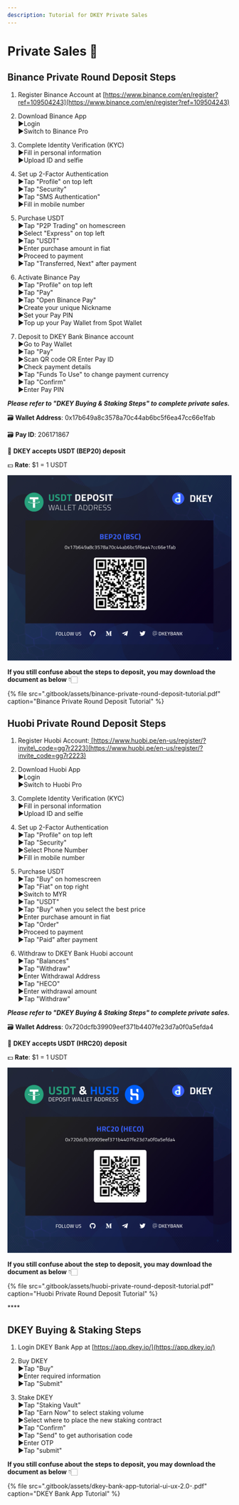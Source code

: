 ```yaml
---
description: Tutorial for DKEY Private Sales
---
```


# Private Sales 🎯

## **Binance Private Round Deposit Steps**

1. Register Binance Account at [https://www.binance.com/en/register?ref=109504243](https://www.binance.com/en/register?ref=109504243) 

2. Download Binance App  
   ▶Login  
   ▶Switch to Binance Pro

3. Complete Identity Verification \(KYC\)  
   ▶Fill in personal information  
   ▶Upload ID and selfie

4. Set up 2-Factor Authentication  
   ▶Tap "Profile" on top left  
   ▶Tap "Security"  
   ▶Tap "SMS Authentication"  
   ▶Fill in mobile number

5. Purchase USDT  
   ▶Tap "P2P Trading" on homescreen  
   ▶Select "Express" on top left  
   ▶Tap "USDT"  
   ▶Enter purchase amount in fiat  
   ▶Proceed to payment  
   ▶Tap "Transferred, Next" after payment

6. Activate Binance Pay  
   ▶Tap "Profile" on top left  
   ▶Tap "Pay"  
   ▶Tap "Open Binance Pay"  
   ▶Create your unique Nickname  
   ▶Set your Pay PIN  
   ▶Top up your Pay Wallet from Spot Wallet

7. Deposit to DKEY Bank Binance account  
   ▶Go to Pay Wallet  
   ▶Tap "Pay"  
   ▶Scan QR code OR Enter Pay ID  
   ▶Check payment details  
   ▶Tap "Funds To Use" to change payment currency  
   ▶Tap "Confirm"  
   ▶Enter Pay PIN

_**Please refer to "DKEY Buying & Staking Steps" to complete private sales.**_



🗃 **Wallet Address**: 0x17b649a8c3578a70c44ab6bc5f6ea47cc66e1fab

🗃 **Pay ID**: 206171867

🔑 **DKEY accepts USDT \(BEP20\) deposit**

💵 **Rate**: $1 = 1 USDT

![](.gitbook/assets/usdt-deposit-poster_bep20.jpg)

**If you still confuse about the steps to deposit, you may download the document as below** 👇🏻 

{% file src=".gitbook/assets/binance-private-round-deposit-tutorial.pdf" caption="Binance Private Round Deposit Tutorial" %}



## Huobi Private Round Deposit Steps

1. Register Huobi Account:[ ](https://bit.ly/3gdMois)[https://www.huobi.pe/en-us/register/?invite\_code=gg7r2223](https://www.huobi.pe/en-us/register/?invite_code=gg7r2223)

2. Download Huobi App  
   ▶Login   
   ▶Switch to Huobi Pro

3. Complete Identity Verification \(KYC\)  
   ▶Fill in personal information  
   ▶Upload ID and selfie

4. Set up 2-Factor Authentication  
   ▶Tap "Profile" on top left  
   ▶Tap "Security"  
   ▶Select Phone Number  
   ▶Fill in mobile number

5. Purchase USDT  
   ▶Tap "Buy" on homescreen  
   ▶Tap "Fiat" on top right  
   ▶Switch to MYR  
   ▶Tap "USDT"  
   ▶Tap "Buy" when you select the best price  
   ▶Enter purchase amount in fiat  
   ▶Tap "Order"  
   ▶Proceed to payment  
   ▶Tap "Paid" after payment

6. Withdraw to DKEY Bank Huobi account  
   ▶Tap "Balances"  
   ▶Tap "Withdraw"  
   ▶Enter Withdrawal Address  
   ▶Tap "HECO"  
   ▶Enter withdrawal amount  
   ▶Tap "Withdraw"

_**Please refer to "DKEY Buying & Staking Steps" to complete private sales.**_



🗃 **Wallet Address**: 0x720dcfb39909eef371b4407fe23d7a0f0a5efda4  
  
🔑 **DKEY accepts USDT \(HRC20\) deposit**

💵 **Rate**: $1 = 1 USDT

![](.gitbook/assets/hrc20_usdt-and-husd.jpg)

**If you still confuse about the step to deposit, you may download the document as below** 👇🏻 

{% file src=".gitbook/assets/huobi-private-round-deposit-tutorial.pdf" caption="Huobi Private Round Deposit Tutorial" %}

\*\*\*\*

## **DKEY Buying & Staking Steps**

1. Login DKEY Bank App at [https://app.dkey.io/](https://app.dkey.io/)

2. Buy DKEY  
   ▶Tap "Buy"  
   ▶Enter required information  
   ▶Tap "Submit"

3. Stake DKEY  
   ▶Tap "Staking Vault"  
   ▶Tap "Earn Now" to select staking volume  
   ▶Select where to place the new staking contract  
   ▶Tap "Confirm"  
   ▶Tap "Send" to get authorisation code  
   ▶Enter OTP  
   ▶Tap "submit"



**If you still confuse about the steps to deposit, you may download the document as below** 👇🏻 

{% file src=".gitbook/assets/dkey-bank-app-tutorial-ui-ux-2.0-.pdf" caption="DKEY Bank App Tutorial" %}



